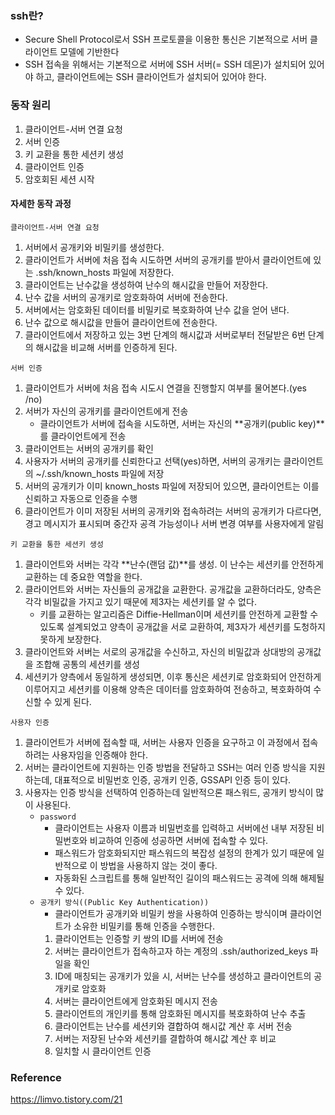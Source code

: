 ### ssh란?
- Secure Shell Protocol로서 SSH 프로토콜을 이용한 통신은 기본적으로 서버 클라이언트 모델에 기반한다
- SSH 접속을 위해서는 기본적으로 서버에 SSH 서버(= SSH 데몬)가 설치되어 있어야 하고, 클라이언트에는 SSH 클라이언트가 설치되어 있어야 한다.

### 동작 원리
1. 클라이언트-서버 연결 요청
2. 서버 인증
3. 키 교환을 통한 세션키 생성
4. 클라이언트 인증
5. 암호회된 세션 시작

#### 자세한 동작 과정
`클라이언트-서버 연결 요청`

1. 서버에서 공개키와 비밀키를 생성한다.
2. 클라이언트가 서버에 처음 접속 시도하면 서버의 공개키를 받아서 클라이언트에 있는 .ssh/known_hosts 파일에 저장한다.
3. 클라이언트는 난수값을 생성하여 난수의 해시값을 만들어 저장한다.
4. 난수 값을 서버의 공개키로 암호화하여 서버에 전송한다.
5. 서버에서는 암호화된 데이터를 비밀키로 복호화하여 난수 값을 얻어 낸다.
6. 난수 값으로 해시값을 만들어 클라이언트에 전송한다.
7. 클라이언트에서 저장하고 있는 3번 단계의 해시값과 서버로부터 전달받은 6번 단계의 해시값을 비교해 서버를 인증하게 된다.

`서버 인증`

1. 클라이언트가 서버에 처음 접속 시도시 연결을 진행할지 여부를 물어본다.(yes /no)
2. 서버가 자신의 공개키를 클라이언트에게 전송
   - 클라이언트가 서버에 접속을 시도하면, 서버는 자신의 **공개키(public key)**를 클라이언트에게 전송
3. 클라이언트는 서버의 공개키를 확인
4. 사용자가 서버의 공개키를 신뢰한다고 선택(yes)하면, 서버의 공개키는 클라이언트의 ~/.ssh/known_hosts 파일에 저장
5. 서버의 공개키가 이미 known_hosts 파일에 저장되어 있으면, 클라이언트는 이를 신뢰하고 자동으로 인증을 수행
6. 클라이언트가 이미 저장된 서버의 공개키와 접속하려는 서버의 공개키가 다르다면, 경고 메시지가 표시되며 중간자 공격 가능성이나 서버 변경 여부를 사용자에게 알림

`키 교환을 통한 세션키 생성`
1. 클라이언트와 서버는 각각 **난수(랜덤 값)**를 생성. 이 난수는 세션키를 안전하게 교환하는 데 중요한 역할을 한다.
2. 클라이언트와 서버는 자신들의 공개값을 교환한다. 공개값을 교환하더라도, 양측은 각각 비밀값을 가지고 있기 때문에 제3자는 세션키를 알 수 없다.
   - 키를 교환하는 알고리즘은 Diffie-Hellman이며 세션키를 안전하게 교환할 수 있도록 설계되었고 양측이 공개값을 서로 교환하여, 제3자가 세션키를 도청하지 못하게 보장한다.
3. 클라이언트와 서버는 서로의 공개값을 수신하고, 자신의 비밀값과 상대방의 공개값을 조합해 공통의 세션키를 생성
4. 세션키가 양측에서 동일하게 생성되면, 이후 통신은 세션키로 암호화되어 안전하게 이루어지고 세션키를 이용해 양측은 데이터를 암호화하여 전송하고, 복호화하여 수신할 수 있게 된다.


`사용자 인증`
1. 클라이언트가 서버에 접속할 때, 서버는 사용자 인증을 요구하고 이 과정에서 접속하려는 사용자임을 인증해야 한다.
2. 서버는 클라이언트에 지원하는 인증 방법을 전달하고 SSH는 여러 인증 방식을 지원하는데, 대표적으로 비밀번호 인증, 공개키 인증, GSSAPI 인증 등이 있다.
3. 사용자는 인증 방식을 선택하여 인증하는데 일반적으론 패스워드, 공개키 방식이 많이 사용된다.
   - `password`
     - 클라이언트는 사용자 이름과 비밀번호를 입력하고 서버에선 내부 저장된 비밀번호와 비교하여 인증에 성공하면 서버에 접속할 수 있다.
     - 패스워드가 암호화되지만 패스워드의 복잡성 설정의 한계가 있기 때문에 일반적으로 이 방법을 사용하지 않는 것이 좋다.
     - 자동화된 스크립트를 통해 일반적인 길이의 패스워드는 공격에 의해 해제될 수 있다.
   - `공개키 방식((Public Key Authentication))`
     - 클라이언트가 공개키와 비밀키 쌍을 사용하여 인증하는 방식이며 클라이언트가 소유한 비밀키를 통해 인증을 수행한다.
     1. 클라이언트는 인증할 키 쌍의 ID를 서버에 전송
     2. 서버는 클라이언트가 접속하고자 하는 계정의 .ssh/authorized_keys 파일을 확인
     3. ID에 매칭되는 공개키가 있을 시, 서버는 난수를 생성하고 클라이언트의 공개키로 암호화
     4. 서버는 클라이언트에게 암호화된 메시지 전송
     5. 클라이언트의 개인키를 통해 암호화된 메시지를 복호화하여 난수 추출
     6. 클라이언트는 난수를 세션키와 결합하여 해시값 계산 후 서버 전송
     7. 서버는 저장된 난수와 세션키를 결합하여 해시값 계산 후 비교
     8. 일치할 시 클라이언트 인증


### Reference
<https://limvo.tistory.com/21>